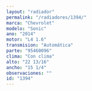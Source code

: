 ```yaml
---
layout: "radiador"
permalink: "/radiadores/1394/"
marca: "Chevrolet"
modelo: "Sonic"
ano: "2014"
motor: "L4 1.6"
transmision: "Automática"
parte: "95460096"
clima: "Con clima"
alto: "22 13/16"
ancho: "15 1/4"
observaciones: ""
id: "1394"
---
```


